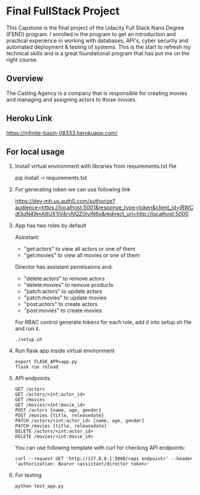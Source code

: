 # Final FullStack Project

This Capstone is the final project of the Udacity Full Stack Nano Degree (FSND) program. I enrolled in the program to get an introduction and practical experience in working with databases, API's, cyber securtiy and automated deployment & testing of systems. This is the start to refresh my technical skills and is a great foundational program that has put me on the right course.

## Overview

The Casting Agency is a company that is responsible for creating movies and managing and assigning actors to those movies. 

## Heroku Link

https://infinite-basin-08333.herokuapp.com/

## For local usage

1. Install virtual environment with libraries from requirements.txt file

    pip install -r requirements.txt

2. For generating token we can use following link

    https://dev-mh.us.auth0.com/authorize?audience=https://localhost:5001&response_type=token&client_id=jBWCdl3oN49mA8UX1jV4rvNQZ0IyiN6o&redirect_uri=http://localhost:5000

3. App has two roles by default

    Assistant: 
    * "get:actors" to view all actors or one of them
    * "get:movies" to view all movies or one of them
    
    Director has assistant permissions and: 
    * "delete:actors" to remove actors
    * "delete:movies" to remove products
    * "patch:actors" to update actors
    * "patch:movies" to update movies
    * "post:actors" to create actors
    * "post:movies" to create movies
    
    For RBAC control generate tokens for each role, add it into setup.sh file and run it.
    ```
    ./setup.sh
    ```

4. Run flask app inside virtual environment
    ```
    export FLASK_APP=app.py
    flask run reload
    ```

5. API endpoints.
    ```
    GET /actors
    GET /actors/<int:actor_id>
    GET /movies
    GET /movies/<int:movie_id>
    POST /actors {name, age, gender}
    POST /movies {title, releasedate}
    PATCH /actors/<int:actor_id> [name, age, gender]
    PATCH /movies [title, releasedate]
    DELETE /actors/<int:actor_id>
    DELETE /movies/<int:movie_id>
    ```

    You can use following template with curl for checking API endpoints:
    ```
    curl --request GET 'http://127.0.0.1:5000/<api endpoint>' --header 'authorization: Bearer <assistant/director token>'
    ```
    
6. For testing
    ```
    python test_app.py
    ```

